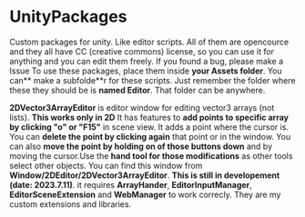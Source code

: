 # UnityPackages
Custom packages for unity. Like editor scripts. All of them are opencource and they all have CC (creative commons) license, so you can use it for anything and you can edit them freely. If you found a bug, please make a Issue
To use these packages, place them inside **your Assets folder**. You can** make a subfolde**r for these scripts. Just remember the folder where these they should be is **named Editor**. That folder can be anywhere.

**2DVector3ArrayEditor** is editor window for editing vector3 arrays (not lists). **This works only in 2D** It has features to **add points to specific array by clicking "o" or "F15"** in scene view. It adds a point where the cursor is. You can **delete the point by clicking again** that point or in the window. You can also **move the point by holding on of those buttons down** and by moving the cursor.Use the **hand tool for those modifications** as other tools select other objects. You can find this window from **Window/2DEditor/2DVector3ArrayEditor**. **This is still in developement (date: 2023.7.11)**. it requires **ArrayHander**, **EditorInputManager**, **EditorSceneExtension** and **WebManager** to work correcly. They are my custom extensions and libraries.
